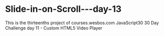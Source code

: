 # Slide-in-on-Scroll---day-13
This is the thirteenths project of courses.wesbos.com JavaScript30 30 Day Challenge day 11 - Custom HTML5 Video Player
